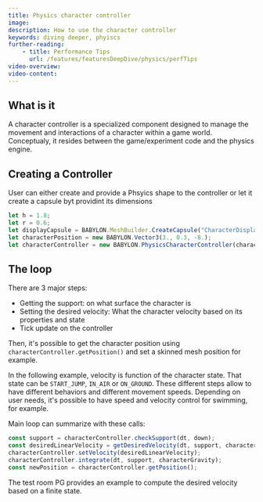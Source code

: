 ```yaml
---
title: Physics character controller
image: 
description: How to use the character controller
keywords: diving deeper, phyiscs
further-reading:
    - title: Performance Tips
      url: /features/featuresDeepDive/physics/perfTips
video-overview:
video-content:
---
```


## What is it

A character controller is a specialized component designed to manage the movement and interactions of a character within a game world. Conceptualy, it resides between the game/experiment code and the physics engine.

## Creating a Controller

User can either create and provide a Phsyics shape to the controller or let it create a capsule byt providint its dimensions

```javascript
let h = 1.8;
let r = 0.6;
let displayCapsule = BABYLON.MeshBuilder.CreateCapsule("CharacterDisplay", {height: h, radius: r}, scene);
let characterPosition = new BABYLON.Vector3(3., 0.3, -8.);
let characterController = new BABYLON.PhysicsCharacterController(characterPosition, {capsuleHeight: h, capsuleRadius: r}, scene);
```

## The loop

There are 3 major steps:
- Getting the support: on what surface the character is
- Setting the desired velocity: What the character velocity based on its properties and state
- Tick update on the controller

Then, it's possible to get the character position using `characterController.getPosition()` and set a skinned mesh position for example.

In the following example, velocity is function of the character state. That state can be `START_JUMP`, `IN_AIR` or `ON_GROUND`. These different steps allow to have different behaviors and different movement speeds.
Depending on user needs, it's possible to have speed and velocity control for swimming, for example.

Main loop can summarize with these calls:

```javascript
const support = characterController.checkSupport(dt, down);
const desiredLinearVelocity = getDesiredVelocity(dt, support, characterCurrentOrientation, characterCurrentVelocity);
characterController.setVelocity(desiredLinearVelocity);
characterController.integrate(dt, support, characterGravity);
const newPosition = characterController.getPosition();
```

The test room PG provides an example to compute the desired velocity based on a finite state.

<Playground id="WO0H1U#12" title="Character Controller testing room" description="Character Controller testing room" />
